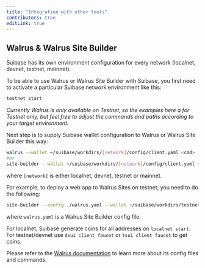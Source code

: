 ```yaml
---
title: "Integration with other tools"
contributors: true
editLink: true
---
```


## Walrus & Walrus Site Builder

Suibase has its own environment configuration for every network (localnet, devnet, testnet, mainnet).

To be able to use Walrus or Walrus Site Builder with Suibase, you first need to activate a particular Suibase network environment like this:

```bash
testnet start
```

_Currently Walrus is only available on Testnet, so the examples here a for Testnet only, but feel free to adjust the commands and paths according to your target environment._

Next step is to supply Suibase wallet configuration to Walrus or Walrus Site Builder this way:

```bash
walrus --wallet ~/suibase/workdirs/[network]/config/client.yaml <cmd>
#or
site-builder --wallet ~/suibase/workdirs/[network]/config/client.yaml <cmd>
```
where `[network]` is either localnet, devnet, testnet or mainnet.


For example, to deploy a web app to Walrus Sites on testnet, you need to do the following:

```bash
site-builder --config ./walrus.yaml --wallet ~/suibase/workdirs/testnet/config/client.yaml  publish ./dist
```
where `walrus.yaml` is a Walrus Site Builder config file.

For localnet, Suibase generate coins for all addresses on ```localnet start```. For testnet/devnet use ```dsui client faucet``` or ```tsui client faucet``` to get coins.

Please refer to the [Walrus documentation](https://docs.walrus.site/) to learn more about its config files and commands.
